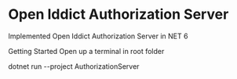 # Open Iddict Authorization Server 
Implemented Open Iddict Authorization Server in NET 6

Getting Started
Open up a terminal in root folder

dotnet run --project AuthorizationServer
